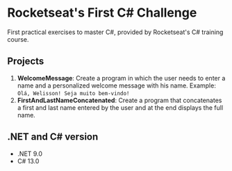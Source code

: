 # Rocketseat's First C# Challenge

First practical exercises to master C#, provided by Rocketseat's C# training course.

## Projects

1. **WelcomeMessage**: Create a program in which the user needs to enter a name and a personalized welcome message with his name. Example: `Olá, Welisson! Seja muito bem-vindo!`
2. **FirstAndLastNameConcatenated**: Create a program that concatenates a first and last name entered by the user and at the end displays the full name.

## .NET and C# version

- .NET 9.0
- C# 13.0